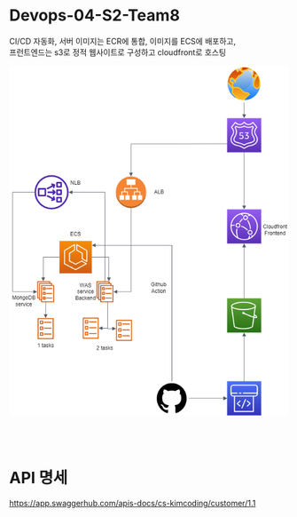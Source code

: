 # Devops-04-S2-Team8
CI/CD 자동화, 서버 이미지는 ECR에 통합, 이미지를 ECS에 배포하고, <br>
프런트엔드는 s3로 정적 웹사이트로 구성하고 cloudfront로 호스팅

![alt text](Architecture.png)

<br><br>


# API 명세
https://app.swaggerhub.com/apis-docs/cs-kimcoding/customer/1.1
